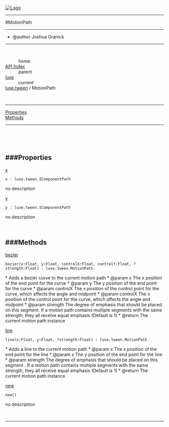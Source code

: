 
[![Logo](../../../images/logo.png)](../../../index.html)

---

#MotionPath

--- 

* @author Joshua Granick

---
<br/>

&emsp;&emsp;&emsp;home   
[API Index](../../../api/index.html#luxe.tween)   
&emsp;&emsp;&emsp;parent    
[luxe](../)     
&emsp;&emsp;&emsp;current    
[luxe.tween](./) / MotionPath

<br/>

---


[Properties](#Properties)   
[Methods](#Methods)   


---

&nbsp;   

&nbsp;   

<a class="lift" name="Properties" ></a>
###Properties   
---
<a class="lift" name="x" href="#x">x</a>



`x : luxe.tween.IComponentPath`

<span class="small_desc_flat"> no description </span>   

<a class="lift" name="y" href="#y">y</a>



`y : luxe.tween.IComponentPath`

<span class="small_desc_flat"> no description </span>   

&nbsp;   

<a class="lift" name="Methods" ></a>
###Methods   
---
<a class="lift" name="bezier" href="#bezier">bezier</a>



`bezier(x:Float, y:Float, controlX:Float, controlY:Float, ?strength:Float) : luxe.tween.MotionPath`

<span class="small_desc_flat"> * Adds a bezier curve to the current motion path
     * @param   x  The x position of the end point for the curve
     * @param   y  The y position of the end point for the curve
     * @param   controlX  The x position of the control point for the curve, which affects the angle and midpoint
     * @param   controlX  The x position of the control point for the curve, which affects the angle and midpoint
     * @param   strength  The degree of emphasis that should be placed on this segment. If a motion path contains multiple segments with the same strength, they all receive equal emphasis (Default is 1)
     * @return  The current motion path instance </span>   

<a class="lift" name="line" href="#line">line</a>



`line(x:Float, y:Float, ?strength:Float) : luxe.tween.MotionPath`

<span class="small_desc_flat"> * Adds a line to the current motion path
     * @param   x  The x position of the end point for the line
     * @param   x  The y position of the end point for the line
     * @param   strength  The degree of emphasis that should be placed on this segment . If a motion path contains multiple segments with the same strength, they all receive equal emphasis (Default is 1)
     * @return  The current motion path instance </span>   

<a class="lift" name="new" href="#new">new</a>



`new() `

<span class="small_desc_flat"> no description </span>   



&nbsp;
&nbsp;
&nbsp;

---  


&nbsp;   
&nbsp;   